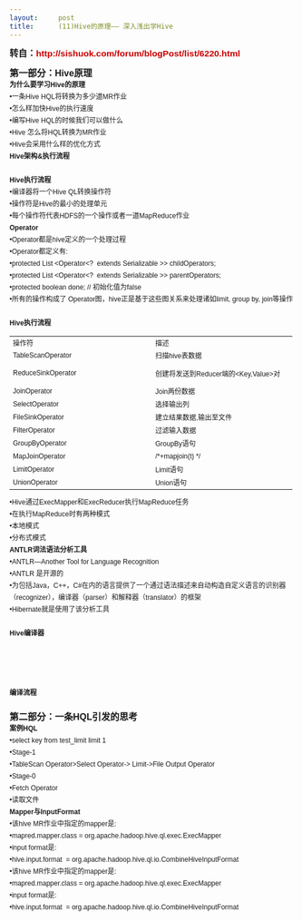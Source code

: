 ```yaml
---
layout:     post
title:      (11)Hive的原理—— 深入浅出学Hive
---
```

<div id="article_content" class="article_content clearfix csdn-tracking-statistics" data-pid="blog" data-mod="popu_307" data-dsm="post">
								            <link rel="stylesheet" href="https://csdnimg.cn/release/phoenix/template/css/ck_htmledit_views-f76675cdea.css">
						<div class="htmledit_views" id="content_views">
                
<p><span style="font-family:verdana, arial, helvetica, sans-serif;font-size:15.555556297302246px;line-height:21px;background-color:rgb(250,250,250);"><strong>转自：</strong></span><a href="http://sishuok.com/forum/blogPost/list/6220.html" rel="nofollow" style="color:rgb(202,0,0);text-decoration:none;font-family:verdana, arial, helvetica, sans-serif;font-size:15.555556297302246px;font-weight:bold;line-height:21px;background-color:rgb(250,250,250);">http://sishuok.com/forum/blogPost/list/6220.html</a></p>
<p></p>
<div class="O" style="font-size:12px;border-width:0px;overflow:hidden;font-family:verdana, arial, helvetica, sans-serif;line-height:21px;">
<div style="font-size:12px;border-width:0px;overflow:hidden;">
<span class="bold" style="font-size:16px;font-weight:bold;">第一部分：Hive原理</span></div>
<div style="font-size:12px;border-width:0px;overflow:hidden;">
<div class="O" style="font-size:12px;border-width:0px;overflow:hidden;">
<span class="bold" style="font-size:12px;font-weight:bold;">为什么要学习<span lang="en-us" style="font-size:12px;" xml:lang="en-us">Hive</span>的原理</span></div>
<div class="O" style="font-size:12px;border-width:0px;overflow:hidden;">
<div style="font-size:12px;border-width:0px;overflow:hidden;">
•一条Hive HQL将转换为多少道MR作业</div>
<div style="font-size:12px;border-width:0px;overflow:hidden;">
•怎么样加快Hive的执行速度</div>
<div style="font-size:12px;border-width:0px;overflow:hidden;">
•编写Hive HQL的时候我们可以做什么</div>
<div style="font-size:12px;border-width:0px;overflow:hidden;">
•Hive 怎么将HQL转换为MR作业</div>
<div style="font-size:12px;border-width:0px;overflow:hidden;">
•Hive会采用什么样的优化方式</div>
<div style="font-size:12px;border-width:0px;overflow:hidden;">
<div class="O" style="font-size:12px;border-width:0px;overflow:hidden;">
<span class="bold" style="font-size:12px;font-weight:bold;"><span lang="en-us" style="font-size:12px;" xml:lang="en-us">Hive</span>架构<span lang="en-us" style="font-size:12px;" xml:lang="en-us">&amp;</span>执行流程</span></div>
<img src="http://sishuok.com/forum/upload/2012/10/23/6c2201a92e7af60fc884cfc537e5b1a6__1.JPG" alt="" style="font-size:12px;border-width:0px;border-style:none;"></div>
<div style="font-size:12px;border-width:0px;overflow:hidden;">
 
<div class="O" style="font-size:12px;border-width:0px;overflow:hidden;">
<span class="bold" style="font-size:12px;font-weight:bold;"><span lang="en-us" style="font-size:12px;" xml:lang="en-us">Hive</span>执行流程</span></div>
</div>
<div style="font-size:12px;border-width:0px;overflow:hidden;">
<div class="O" style="font-size:12px;border-width:0px;overflow:hidden;">
<div style="font-size:12px;border-width:0px;overflow:hidden;">
•编译器将一个Hive QL转换操作符</div>
<div style="font-size:12px;border-width:0px;overflow:hidden;">
•操作符是Hive的最小的处理单元</div>
<div style="font-size:12px;border-width:0px;overflow:hidden;">
•每个操作符代表HDFS的一个操作或者一道MapReduce作业</div>
<div style="font-size:12px;border-width:0px;overflow:hidden;">
<span class="bold" style="font-size:12px;font-weight:bold;">Operator</span></div>
</div>
<div style="font-size:12px;border-width:0px;overflow:hidden;">
<div class="O" style="font-size:12px;border-width:0px;overflow:hidden;">
•Operator都是hive定义的一个处理过程</div>
<div class="O" style="font-size:12px;border-width:0px;overflow:hidden;">
•Operator都定义有:</div>
<div class="O1" style="font-size:12px;border-width:0px;overflow:hidden;">
•protected List <span style="font-size:12px;">&lt;Operator&lt;?  extends</span> Serializable <span style="font-size:12px;">&gt;&gt;</span> childOperators; </div>
<div class="O1" style="font-size:12px;border-width:0px;overflow:hidden;">
•protected List <span style="font-size:12px;">&lt;Operator&lt;?  extends</span> Serializable <span style="font-size:12px;">&gt;&gt;</span> parentOperators; </div>
<div class="O1" style="font-size:12px;border-width:0px;overflow:hidden;">
•protected boolean done; // 初始化值为false</div>
<div class="O" style="font-size:12px;border-width:0px;overflow:hidden;">
•所有的操作构成了 Operator图，hive正是基于这些图关系来处理诸如limit, group by, join等操作</div>
<div class="O" style="font-size:12px;border-width:0px;overflow:hidden;">
<img src="http://sishuok.com/forum/upload/2012/10/23/28782d300a2b4aa93dfb6573b0ba90fb__3.JPG" alt="" style="font-size:12px;border-width:0px;border-style:none;"></div>
<div class="O" style="font-size:12px;border-width:0px;overflow:hidden;">
 
<div class="O" style="font-size:12px;border-width:0px;overflow:hidden;">
<span class="bold" style="font-size:12px;font-weight:bold;"><span lang="en-us" style="font-size:12px;" xml:lang="en-us">Hive</span>执行流程</span></div>
<div class="O" style="font-size:12px;border-width:0px;overflow:hidden;">
<table dir="ltr" cellspacing="0" cellpadding="0" style="font-size:12px;border:none;width:499px;"><tbody style="font-size:12px;"><tr style="font-size:12px;"><td width="250" height="23" style="font-family:verdana, arial, helvetica, sans-serif;">
<div style="font-size:12px;border-width:0px;overflow:hidden;">
操作符</div>
</td>
<td width="250" height="23" style="font-family:verdana, arial, helvetica, sans-serif;">
<div style="font-size:12px;border-width:0px;overflow:hidden;">
描述</div>
</td>
</tr><tr style="font-size:12px;"><td width="250" height="23" style="font-family:verdana, arial, helvetica, sans-serif;">
<div style="font-size:12px;border-width:0px;overflow:hidden;">
TableScanOperator</div>
</td>
<td width="250" height="23" style="font-family:verdana, arial, helvetica, sans-serif;">
<div style="font-size:12px;border-width:0px;overflow:hidden;">
扫描hive表数据</div>
</td>
</tr><tr style="font-size:12px;"><td width="250" height="40" style="font-family:verdana, arial, helvetica, sans-serif;">
<div style="font-size:12px;border-width:0px;overflow:hidden;">
ReduceSinkOperator</div>
</td>
<td width="250" height="40" style="font-family:verdana, arial, helvetica, sans-serif;">
<div style="font-size:12px;border-width:0px;overflow:hidden;">
创建将发送到Reducer端的&lt;Key,Value&gt;对</div>
</td>
</tr><tr style="font-size:12px;"><td width="250" height="23" style="font-family:verdana, arial, helvetica, sans-serif;">
<div style="font-size:12px;border-width:0px;overflow:hidden;">
JoinOperator</div>
</td>
<td width="250" height="23" style="font-family:verdana, arial, helvetica, sans-serif;">
<div style="font-size:12px;border-width:0px;overflow:hidden;">
Join两份数据</div>
</td>
</tr><tr style="font-size:12px;"><td width="250" height="23" style="font-family:verdana, arial, helvetica, sans-serif;">
<div style="font-size:12px;border-width:0px;overflow:hidden;">
SelectOperator</div>
</td>
<td width="250" height="23" style="font-family:verdana, arial, helvetica, sans-serif;">
<div style="font-size:12px;border-width:0px;overflow:hidden;">
选择输出列</div>
</td>
</tr><tr style="font-size:12px;"><td width="250" height="23" style="font-family:verdana, arial, helvetica, sans-serif;">
<div style="font-size:12px;border-width:0px;overflow:hidden;">
FileSinkOperator</div>
</td>
<td width="250" height="23" style="font-family:verdana, arial, helvetica, sans-serif;">
<div style="font-size:12px;border-width:0px;overflow:hidden;">
建立结果数据,输出至文件</div>
</td>
</tr><tr style="font-size:12px;"><td width="250" height="23" style="font-family:verdana, arial, helvetica, sans-serif;">
<div style="font-size:12px;border-width:0px;overflow:hidden;">
FilterOperator</div>
</td>
<td width="250" height="23" style="font-family:verdana, arial, helvetica, sans-serif;">
<div style="font-size:12px;border-width:0px;overflow:hidden;">
过滤输入数据</div>
</td>
</tr><tr style="font-size:12px;"><td width="250" height="23" style="font-family:verdana, arial, helvetica, sans-serif;">
<div style="font-size:12px;border-width:0px;overflow:hidden;">
GroupByOperator</div>
</td>
<td width="250" height="23" style="font-family:verdana, arial, helvetica, sans-serif;">
<div style="font-size:12px;border-width:0px;overflow:hidden;">
GroupBy语句</div>
</td>
</tr><tr style="font-size:12px;"><td width="250" height="23" style="font-family:verdana, arial, helvetica, sans-serif;">
<div style="font-size:12px;border-width:0px;overflow:hidden;">
MapJoinOperator</div>
</td>
<td width="250" height="23" style="font-family:verdana, arial, helvetica, sans-serif;">
<div style="font-size:12px;border-width:0px;overflow:hidden;">
/*+mapjoin(t) */</div>
</td>
</tr><tr style="font-size:12px;"><td width="250" height="23" style="font-family:verdana, arial, helvetica, sans-serif;">
<div style="font-size:12px;border-width:0px;overflow:hidden;">
LimitOperator</div>
</td>
<td width="250" height="23" style="font-family:verdana, arial, helvetica, sans-serif;">
<div style="font-size:12px;border-width:0px;overflow:hidden;">
Limit语句</div>
</td>
</tr><tr style="font-size:12px;"><td width="250" height="23" style="font-family:verdana, arial, helvetica, sans-serif;">
<div style="font-size:12px;border-width:0px;overflow:hidden;">
UnionOperator</div>
</td>
<td width="250" height="23" style="font-family:verdana, arial, helvetica, sans-serif;">
<div style="font-size:12px;border-width:0px;overflow:hidden;">
Union语句</div>
</td>
</tr></tbody></table></div>
</div>
</div>
<div style="font-size:12px;border-width:0px;overflow:hidden;">
<div class="O" style="font-size:12px;border-width:0px;overflow:hidden;">
•Hive通过ExecMapper和ExecReducer执行MapReduce任务</div>
<div class="O" style="font-size:12px;border-width:0px;overflow:hidden;">
•在执行MapReduce时有两种模式</div>
<div class="O1" style="font-size:12px;border-width:0px;overflow:hidden;">
•本地模式</div>
<div class="O1" style="font-size:12px;border-width:0px;overflow:hidden;">
•分布式模式</div>
<div class="O" style="font-size:12px;border-width:0px;overflow:hidden;">
<div class="O" style="font-size:12px;border-width:0px;overflow:hidden;">
<span class="bold" style="font-size:12px;font-weight:bold;"><span lang="en-us" style="font-size:12px;" xml:lang="en-us">ANTLR</span>词法语法分析工具</span></div>
<div class="O" style="font-size:12px;border-width:0px;overflow:hidden;">
<div style="font-size:12px;border-width:0px;overflow:hidden;">
•ANTLR—Another Tool for Language Recognition</div>
<div style="font-size:12px;border-width:0px;overflow:hidden;">
•ANTLR 是开源的</div>
<div style="font-size:12px;border-width:0px;overflow:hidden;">
•为包括Java，C++，C#在内的语言提供了一个通过语法描述来自动构造自定义语言的识别器（recognizer），编译器（parser）和解释器（translator）的框架</div>
<div style="font-size:12px;border-width:0px;overflow:hidden;">
•Hibernate就是使用了该分析工具</div>
<div style="font-size:12px;border-width:0px;overflow:hidden;">
 </div>
</div>
<div class="O" style="font-size:12px;border-width:0px;overflow:hidden;">
<span class="bold" style="font-size:12px;font-weight:bold;"><span lang="en-us" style="font-size:12px;" xml:lang="en-us">Hive</span>编译器</span></div>
 <img src="http://sishuok.com/forum/upload/2012/10/23/53050ac67d8e2661a8bfe7a903d1a2ca__4.JPG" alt="" style="font-size:12px;border-width:0px;border-style:none;"></div>
<div class="O" style="font-size:12px;border-width:0px;overflow:hidden;">
 <img src="http://sishuok.com/forum/upload/2012/10/23/c7c53345c7114fbe5b0d2382556a4f37__5.JPG" alt="" style="font-size:12px;border-width:0px;border-style:none;"></div>
</div>
 </div>
<div style="font-size:12px;border-width:0px;overflow:hidden;">
 
<div class="O" style="font-size:12px;border-width:0px;overflow:hidden;">
<span class="bold" style="font-size:12px;font-weight:bold;">编译流程</span></div>
</div>
</div>
</div>
<div style="font-size:12px;border-width:0px;overflow:hidden;">
 <img src="http://sishuok.com/forum/upload/2012/10/23/4addc6b930b9971f8d055c2a57703c2a__6.JPG" alt="" style="font-size:12px;border-width:0px;border-style:none;"></div>
</div>
<div style="font-size:12px;border-width:0px;overflow:hidden;font-family:verdana, arial, helvetica, sans-serif;line-height:21px;">
<img src="http://sishuok.com/forum/upload/2012/10/23/6bd81700b66b9ec610bf8b23d97f0234__7.JPG" alt="" style="font-size:12px;border-width:0px;border-style:none;"></div>
<div style="font-size:12px;border-width:0px;overflow:hidden;font-family:verdana, arial, helvetica, sans-serif;line-height:21px;">
<span class="bold" style="font-size:16px;font-weight:bold;">第二部分：一条HQL引发的思考</span></div>
<div style="font-size:12px;border-width:0px;overflow:hidden;font-family:verdana, arial, helvetica, sans-serif;line-height:21px;">
<div class="O" style="font-size:12px;border-width:0px;overflow:hidden;">
<span class="bold" style="font-size:12px;font-weight:bold;">案例<span lang="en-us" style="font-size:12px;" xml:lang="en-us">HQL</span></span></div>
</div>
<div style="font-size:12px;border-width:0px;overflow:hidden;font-family:verdana, arial, helvetica, sans-serif;line-height:21px;">
<div class="O" style="font-size:12px;border-width:0px;overflow:hidden;">
<div style="font-size:12px;border-width:0px;overflow:hidden;">
<div class="O" style="font-size:12px;border-width:0px;overflow:hidden;">
•select key from test_limit <span style="font-size:12px;">limit</span> 1</div>
<div class="O" style="font-size:12px;border-width:0px;overflow:hidden;">
•Stage-1</div>
<div class="O1" style="font-size:12px;border-width:0px;overflow:hidden;">
•TableScan Operator&gt;Select Operator-&gt; Limit-&gt;File Output Operator</div>
<div class="O" style="font-size:12px;border-width:0px;overflow:hidden;">
•Stage-0</div>
<div class="O1" style="font-size:12px;border-width:0px;overflow:hidden;">
•Fetch Operator</div>
<div class="O1" style="font-size:12px;border-width:0px;overflow:hidden;">
•读取文件</div>
<div class="O" style="font-size:12px;border-width:0px;overflow:hidden;">
<div class="O" style="font-size:12px;border-width:0px;overflow:hidden;">
<span class="bold" style="font-size:12px;font-weight:bold;"><span lang="en-us" style="font-size:12px;" xml:lang="en-us">Mapper</span>与<span lang="en-us" style="font-size:12px;" xml:lang="en-us">InputFormat</span></span></div>
<div style="font-size:12px;border-width:0px;overflow:hidden;">
<div class="O" style="font-size:12px;border-width:0px;overflow:hidden;">
•该hive MR作业中指定的mapper是:</div>
<div class="O1" style="font-size:12px;border-width:0px;overflow:hidden;">
•mapred.mapper.class = org.apache.hadoop.hive.ql.exec.ExecMapper</div>
<div class="O" style="font-size:12px;border-width:0px;overflow:hidden;">
•input format是:</div>
<div class="O1" style="font-size:12px;border-width:0px;overflow:hidden;">
•hive.input.format  = org.apache.hadoop.hive.ql.io.CombineHiveInputFormat </div>
<div class="O" style="font-size:12px;border-width:0px;overflow:hidden;">
<div style="font-size:12px;border-width:0px;overflow:hidden;">
<div class="O" style="font-size:12px;border-width:0px;overflow:hidden;">
•该hive MR作业中指定的mapper是:</div>
<div class="O1" style="font-size:12px;border-width:0px;overflow:hidden;">
•mapred.mapper.class = org.apache.hadoop.hive.ql.exec.ExecMapper</div>
<div class="O" style="font-size:12px;border-width:0px;overflow:hidden;">
•input format是:</div>
<div class="O1" style="font-size:12px;border-width:0px;overflow:hidden;">
•hive.input.format  = org.apache.hadoop.hive.ql.io.CombineHiveInputFormat </div>
</div>
</div>
</div>
</div>
</div>
</div>
</div>
<br><p></p>
            </div>
                </div>